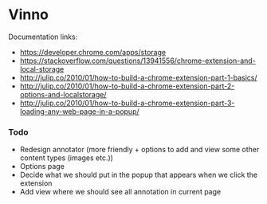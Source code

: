 # Vinno


Documentation links:
- https://developer.chrome.com/apps/storage
- https://stackoverflow.com/questions/13941556/chrome-extension-and-local-storage
- http://julip.co/2010/01/how-to-build-a-chrome-extension-part-1-basics/ 
- http://julip.co/2010/01/how-to-build-a-chrome-extension-part-2-options-and-localstorage/ 
- http://julip.co/2010/01/how-to-build-a-chrome-extension-part-3-loading-any-web-page-in-a-popup/ 

### Todo

- Redesign annotator (more friendly + options to add and view some other content types (images etc.))
- Options page
- Decide what we should put in the popup that appears when we click the extension
- Add view where we should see all annotation in current page